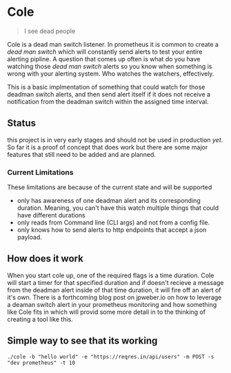 # Cole 
> I see dead people  

Cole is a dead man switch listener. In prometheus it is common to create a _dead man switch_ which will constantly send alerts to test your entire alerting pipline. A question that comes up often is what do you have watching those _dead man switch_ alerts so you know when something is wrong with your alerting system. Who watches the watchers, effectively.  

This is a basic implmentation of something that could watch for those deadman switch alerts, and then send alert itself if it does not receive a notification from the deadman switch within the assigned time interval. 

## Status
this project is in very early stages and should not be used in production _yet_. So far it is a proof of concept that does work but there are some major features that still need to be added and are planned. 

### Current Limitations
These limitations are because of the current state and will be supported  

* only has awareness of one deadman alert and its corresponding duration. Meaning, you can't have this watch multiple things that could have different durations
* only reads from Command line (CLI args) and not from a config file. 
* only knows how to send alerts to http endpoints that accept a json payload. 

## How does it work
When you start cole up, one of the required flags is a time duration. Cole will start a timer for that specified duration and if doesn't recieve a message from the deadman alert inside of that time duration, it will fire off an alert of it's own. There is a forthcoming blog post on jpweber.io on how to leverage a deaman switch alert in your prometheus monitoring and how something like Cole fits in which will provid some more detail in to the thinking of creating a tool like this. 

## Simple way to see that its working
`./cole -b "hello world" -e "https://reqres.in/api/users" -m POST -s "dev prometheus" -t 10`
